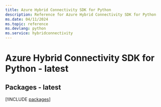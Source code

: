 ```yaml
---
title: Azure Hybrid Connectivity SDK for Python
description: Reference for Azure Hybrid Connectivity SDK for Python
ms.date: 04/11/2024
ms.topic: reference
ms.devlang: python
ms.service: hybridconnectivity
---
```

# Azure Hybrid Connectivity SDK for Python - latest
## Packages - latest
[!INCLUDE [packages](hybrid-connectivity-index.md)]
